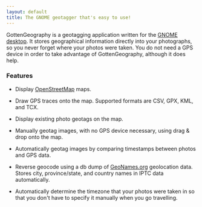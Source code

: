```yaml
---
layout: default
title: The GNOME geotagger that's easy to use!
---
```


GottenGeography is a geotagging application written for the [GNOME desktop](http://gnome.org). It stores geographical information directly into your photographs, so you never forget where your photos were taken. You do not need a GPS device in order to take advantage of GottenGeography, although it does help.

<h3>Features</h3>

* Display [OpenStreetMap](http://www.openstreetmap.org/) maps.

* Draw GPS traces onto the map. Supported formats are CSV, GPX, KML, and TCX.

* Display existing photo geotags on the map.

* Manually geotag images, with no GPS device necessary, using drag & drop onto the map.

* Automatically geotag images by comparing timestamps between photos and GPS data.

* Reverse geocode using a db dump of [GeoNames.org](http://www.geonames.org/export/web-services.html) geolocation data. Stores city, province/state, and country names in IPTC data automatically.

* Automatically determine the timezone that your photos were taken in so that you don't have to specify it manually when you go travelling.
